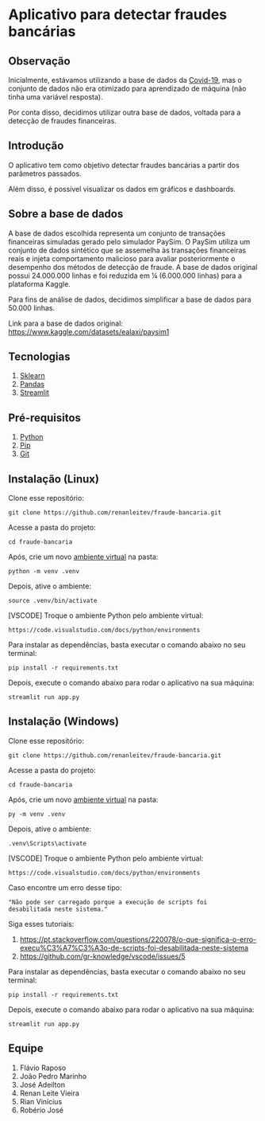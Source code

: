 # Aplicativo para detectar fraudes bancárias

## Observação

Inicialmente, estávamos utilizando a base de dados da [Covid-19](http://dados.recife.pe.gov.br/ne/dataset/perfil-das-pessoas-vacinadas-covid-19/resource/9664de94-9f07-4adc-848d-b6ef56510762), mas o conjunto de dados não era otimizado para aprendizado de máquina (não tinha uma variável resposta).

Por conta disso, decidimos utilizar outra base de dados, voltada para a detecção de fraudes financeiras.

## Introdução

O aplicativo tem como objetivo detectar fraudes bancárias a partir dos parâmetros passados.

Além disso, é possível visualizar os dados em gráficos e dashboards.

## Sobre a base de dados

A base de dados escolhida representa um conjunto de transações financeiras simuladas gerado pelo simulador PaySim. O PaySim utiliza um conjunto de dados sintético que se assemelha às transações financeiras reais e injeta comportamento malicioso para avaliar posteriormente o desempenho dos métodos de detecção de fraude. A base de dados original possui 24.000.000 linhas e foi reduzida em ¼ (6.000.000 linhas) para a plataforma Kaggle.

Para fins de análise de dados, decidimos simplificar a base de dados para 50.000 linhas.

Link para a base de dados original: https://www.kaggle.com/datasets/ealaxi/paysim1

## Tecnologias

1. [Sklearn](https://scikit-learn.org/stable/)
2. [Pandas](https://pandas.pydata.org/)
3. [Streamlit](https://streamlit.io/)

## Pré-requisitos

1. [Python](https://www.python.org/)
2. [Pip](https://pypi.org/project/pip/)
3. [Git](https://www.git-scm.com/)

## Instalação (Linux)

Clone esse repositório:

```
git clone https://github.com/renanleitev/fraude-bancaria.git
```

Acesse a pasta do projeto:

```
cd fraude-bancaria
```

Após, crie um novo [ambiente virtual](https://packaging.python.org/en/latest/guides/installing-using-pip-and-virtual-environments/) na pasta:

```
python -m venv .venv
```

Depois, ative o ambiente:

```
source .venv/bin/activate
```

[VSCODE] Troque o ambiente Python pelo ambiente virtual:

```
https://code.visualstudio.com/docs/python/environments
```

Para instalar as dependências, basta executar o comando abaixo no seu terminal:

```
pip install -r requirements.txt
```

Depois, execute o comando abaixo para rodar o aplicativo na sua máquina:

```
streamlit run app.py
```

## Instalação (Windows)

Clone esse repositório:

```
git clone https://github.com/renanleitev/fraude-bancaria.git
```

Acesse a pasta do projeto:

```
cd fraude-bancaria
```

Após, crie um novo [ambiente virtual](https://packaging.python.org/en/latest/guides/installing-using-pip-and-virtual-environments/) na pasta:

```
py -m venv .venv
```

Depois, ative o ambiente:

```
.venv\Scripts\activate
```

[VSCODE] Troque o ambiente Python pelo ambiente virtual:

```
https://code.visualstudio.com/docs/python/environments
```

Caso encontre um erro desse tipo:

```
"Não pode ser carregado porque a execução de scripts foi desabilitada neste sistema."
```

Siga esses tutoriais:

1. https://pt.stackoverflow.com/questions/220078/o-que-significa-o-erro-execu%C3%A7%C3%A3o-de-scripts-foi-desabilitada-neste-sistema
2. https://github.com/gr-knowledge/vscode/issues/5

Para instalar as dependências, basta executar o comando abaixo no seu terminal:

```
pip install -r requirements.txt
```

Depois, execute o comando abaixo para rodar o aplicativo na sua máquina:

```
streamlit run app.py
```

## Equipe

1. Flávio Raposo
2. João Pedro Marinho
3. José Adeilton
4. Renan Leite Vieira
5. Rian Vinícius
6. Robério José
